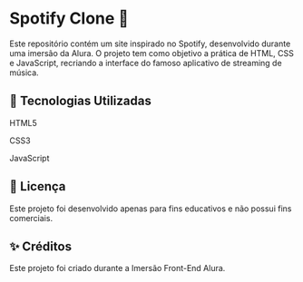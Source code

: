 # Spotify Clone 🎵

Este repositório contém um site inspirado no Spotify, desenvolvido durante uma imersão da Alura. O projeto tem como objetivo a prática de HTML, CSS e JavaScript, recriando a interface do famoso aplicativo de streaming de música.

## 📌 Tecnologias Utilizadas

HTML5

CSS3

JavaScript

## 📜 Licença 
Este projeto foi desenvolvido apenas para fins educativos e não possui fins comerciais.

## ✨ Créditos 
Este projeto foi criado durante a Imersão Front-End Alura.
